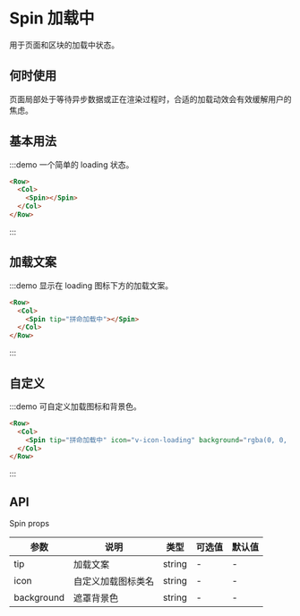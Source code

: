 # Spin 加载中

用于页面和区块的加载中状态。

## 何时使用

页面局部处于等待异步数据或正在渲染过程时，合适的加载动效会有效缓解用户的焦虑。

## 基本用法

:::demo 一个简单的 loading 状态。

```html
<Row>
  <Col>
    <Spin></Spin>
  </Col>
</Row>
```
:::

## 加载文案

:::demo 显示在 loading 图标下方的加载文案。

```html
<Row>
  <Col>
    <Spin tip="拼命加载中"></Spin>
  </Col>
</Row>
```
:::

## 自定义

:::demo 可自定义加载图标和背景色。

```html
<Row>
  <Col>
    <Spin tip="拼命加载中" icon="v-icon-loading" background="rgba(0, 0, 0, .4)"></Spin>
  </Col>
</Row>
```
:::

## API

Spin props

| 参数 | 说明 | 类型 | 可选值 | 默认值 |
|---- |---- |---- |---- |---- |
| tip | 加载文案 | string | - | - |
| icon | 自定义加载图标类名 | string | - | - |
| background | 遮罩背景色 | string | - | - |

<script>
  import Row from '@/components/row';
  import Col from '@/components/col';
  import Spin from '@/components/spin';

  export default {
    components: {
      Row,
      Col,
      Spin,
    },
    methods: {
    },
  };
</script>
<style lang="scss" scoped>
  .v-col-24 {
    height: 100px; 
  }
</style>